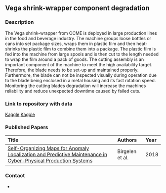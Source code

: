 ## Vega shrink-wrapper component degradation

### Description
The Vega shrink-wrapper from OCME is deployed in large production lines in the food and beverage industry.
The machine groups loose bottles or cans into set package sizes, wraps them in plastic film and then heat-shrinks the plastic film to combine them into a package.
The plastic film is fed into the machine from large spools and is then cut to the length needed to wrap the film around a pack of goods.
The cutting assembly is an important component of the machine to meet the high availability target.
Therefore, the blade needs to be set-up and maintained properly.
Furthermore, the blade can not be inspected visually during operation due to the blade being enclosed in a metal housing and its fast rotation speed.
Monitoring the cutting blades degradation will increase the machines reliability and reduce unexpected downtime caused by failed cuts.


### Link to repository with data
[Kaggle](https://www.kaggle.com/datasets/inIT-OWL/vega-shrinkwrapper-runtofailure-data)
[Kaggle](https://www.kaggle.com/datasets/inIT-OWL/one-year-industrial-component-degradation)

### Published Papers

| Title    | Authors       | Year |
|:-|:-|:-|
|[Self-Organizing Maps for Anomaly Localization and Predictive Maintenance in Cyber-Physical Production Systems](https://www.sciencedirect.com/science/article/pii/S221282711830307X) | Birgelen et al. | 2018 |


### Contact
-

